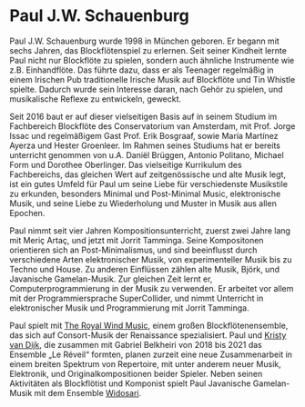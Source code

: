 # Paul J.W. Schauenburg

Paul J.W. Schauenburg wurde 1998 in München geboren. Er begann mit sechs Jahren, das Blockflötenspiel zu erlernen. Seit seiner Kindheit lernte Paul nicht nur Blockflöte zu spielen, sondern auch ähnliche Instrumente wie z.B. Einhandflöte. Das führte dazu, dass er als Teenager regelmäßig in einem Irischen Pub traditionelle Irische Musik auf Blockflöte und Tin Whistle spielte. Dadurch wurde sein Interesse daran, nach Gehör zu spielen, und musikalische Reflexe zu entwickeln, geweckt.

Seit 2016 baut er auf dieser vielseitigen Basis auf in seinem Studium im Fachbereich Blockflöte des Conservatorium van Amsterdam, mit Prof. Jorge Issac und regelmäßigem Gast Prof. Erik Bosgraaf, sowie María Martínez Ayerza und Hester Groenleer. Im Rahmen seines Studiums hat er bereits unterricht genommen von u.A. Daniël Brüggen, Antonio Politano, Michael Form und Dorothee Oberlinger. Das vielseitige Kurrikulum des Fachbereichs, das gleichen Wert auf zeitgenössische und alte Musik legt, ist ein gutes Umfeld für Paul um seine Liebe für verschiedenste Musikstile zu erkunden, besonders Minimal und Post-Minimal Music, elektronische Musik, und seine Liebe zu Wiederholung und Muster in Musik aus allen Epochen.

Paul nimmt seit vier Jahren Kompositionsunterricht, zuerst zwei Jahre lang mit Meriç Artaç, und jetzt mit Jorrit Tamminga. Seine Kompositonen orientieren sich an Post-Minimalismus, und sind beeinflusst durch verschiedene Arten elektronischer Musik, von experimenteller Musik bis zu Techno und House. Zu anderen Einflüssen zählen alte Musik, Björk, und Javanische Gamelan-Musik. Zur gleichen Zeit lernt er, Computerprogrammierung in der Musik zu verwenden. Er arbeitet vor allem mit der Programmiersprache SuperCollider, und nimmt Unterricht in elektronischer Musik und Programmierung mit Jorrit Tamminga.

Paul spielt mit [The Royal Wind Music](https://www.royalwindmusic.org), einem großen Blockflötenensemble, das sich auf Consort-Musik der Renaissance spezialisiert. Paul und [Kristy van Dijk](https://www.kristyvandijk.com), die zusammen mit Gabriel Belkheiri von 2018 bis 2021 das Ensemble „Le Réveil“ formten, planen zurzeit eine neue Zusammenarbeit in einem breiten Spektrum von Repertoire, mit unter anderem neuer Musik, Elektronik, und Originalkompositionen beider Spieler. Neben seinen Aktivitäten als Blockflötist und Komponist spielt Paul Javanische Gamelan-Musik mit dem Ensemble [Widosari](https://www.gamelanhuis.nl/widosari).
